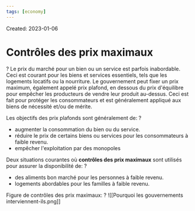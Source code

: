 ```yaml
---
tags: [economy] 
---
```

Created: 2023-01-06

# Contrôles des prix maximaux
?
Le prix du marché pour un bien ou un service est parfois inabordable. Ceci est courant pour les biens et services essentiels, tels que les logements locatifs ou la nourriture. Le gouvernement peut fixer un prix maximum, également appelé prix plafond, en dessous du prix d'équilibre pour empêcher les producteurs de vendre leur produit au-dessus. Ceci est fait pour protéger les consommateurs et est généralement appliqué aux biens de nécessité et/ou de mérite.
<!--SR:!2023-03-02,25,210-->

Les objectifs des prix plafonds sont généralement de:
?
- augmenter la consommation du bien ou du service. 
- réduire le prix de certains biens ou services pour les consommateurs à faible revenu. 
- empêcher l'exploitation par des monopoles
<!--SR:!2023-03-13,36,210-->

Deux situations courantes où **contrôles des prix maximaux** sont utilisés pour assurer la disponibilité de: 
?
- des aliments bon marché pour les personnes à faible revenu. 
- logements abordables pour les familles à faible revenu.
<!--SR:!2023-03-21,44,230-->

Figure de contrôles des prix maximaux:
?
![[Pourquoi les gouvernements interviennent-ils.png]]
<!--SR:!2023-02-10,23,250-->

